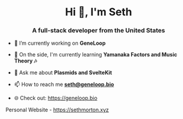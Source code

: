 <h1 align="center">Hi 👋, I'm Seth</h1>
<h3 align="center">A full-stack developer from the United States</h3>

- 🔭 I’m currently working on **GeneLoop**

- 🌱 On the side, I'm currently learning **Yamanaka Factors and Music Theory 🎶**

- 💬 Ask me about **Plasmids and SvelteKit**

- 📫 How to reach me **seth@geneloop.bio**

- 🌐 Check out: https://geneloop.bio

Personal Website - https://sethmorton.xyz
